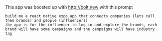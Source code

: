 This app was boosted up with http://bolt.new
with this prompt 
```text
build me a react native expo app that connects companies (lets call them brands) and people (influencers)
the app is for the influencer to log in and explore the brands, each brand will have some campaigns and the campaigns will have industry tag
```

